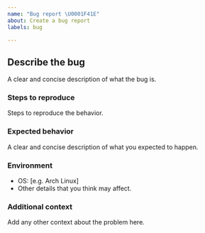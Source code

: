 ```yaml
---
name: "Bug report \U0001F41E"
about: Create a bug report
labels: bug

---
```


## Describe the bug
A clear and concise description of what the bug is.

### Steps to reproduce
Steps to reproduce the behavior.

### Expected behavior
A clear and concise description of what you expected to happen.

### Environment
 - OS: [e.g. Arch Linux]
 - Other details that you think may affect.

### Additional context
Add any other context about the problem here.
